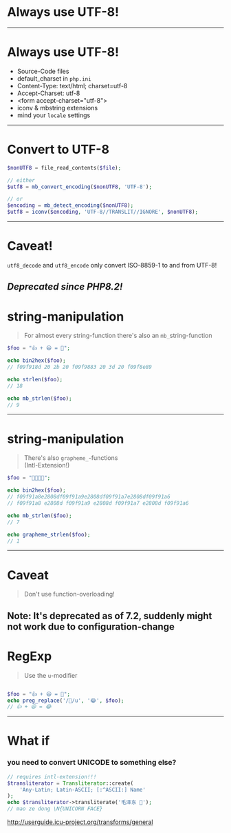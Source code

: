 # Always use UTF-8!
---
# Always use UTF-8!

* <!-- .element: class="fragment"-->Source-Code files
* <!-- .element: class="fragment"-->default_charset in <code>php.ini</code>
* <!-- .element: class="fragment"-->Content-Type: text/html; charset=utf-8
* <!-- .element: class="fragment"-->Accept-Charset: utf-8
* <!-- .element: class="fragment"-->&lt;form accept-charset="utf-8">
* <!-- .element: class="fragment"-->iconv & mbstring extensions
* <!-- .element: class="fragment"-->mind your <code>locale</code> settings
---
# Convert to UTF-8

```php
$nonUTF8 = file_read_contents($file);

// either
$utf8 = mb_convert_encoding($nonUTF8, 'UTF-8');

// or
$encoding = mb_detect_encoding($nonUTF8);
$utf8 = iconv($encoding, 'UTF-8//TRANSLIT//IGNORE', $nonUTF8);
```
---
# Caveat!

```utf8_decode``` and ```utf8_encode``` only convert ISO-8859-1 to and from UTF-8!

<em>Deprecated since PHP8.2!</em>
---
# string-manipulation

> For almost every string-function there's also an ```mb_```string-function

```php
$foo = "👍 + 😃 = 🎉";

echo bin2hex($foo);
// f09f918d 20 2b 20 f09f9883 20 3d 20 f09f8e89

echo strlen($foo);
// 18

echo mb_strlen($foo);
// 9
```
---
# string-manipulation

> There's also ```grapheme_```-functions <br>
> (Intl-Extension!)

```php
$foo = "👨‍👩‍👧‍👦";

echo bin2hex($foo);
// f09f91a8e2808df09f91a9e2808df09f91a7e2808df09f91a6
// f09f91a8 e2808d f09f91a9 e2808d f09f91a7 e2808d f09f91a6

echo mb_strlen($foo);
// 7

echo grapheme_strlen($foo);
// 1
```
---
# Caveat

> Don't use function-overloading!

Note: It's deprecated as of 7.2, suddenly might not work due to configuration-change
---
# RegExp

> Use the ```u```-modifier

```php

$foo = "👍 + 😃 = 🎉";
echo preg_replace('/🎉/u', '😂', $foo);
// 👍 + 😃 = 😂
```
---
# What if
### you need to convert UNICODE to something else?

```php
// requires intl-extension!!!
$transliterator = Transliterator::create(
    'Any-Latin; Latin-ASCII; [:^ASCII:] Name'
);
echo $transliterator->transliterate('毛泽东 🦄');
// mao ze dong \N{UNICORN FACE}
```

http://userguide.icu-project.org/transforms/general
